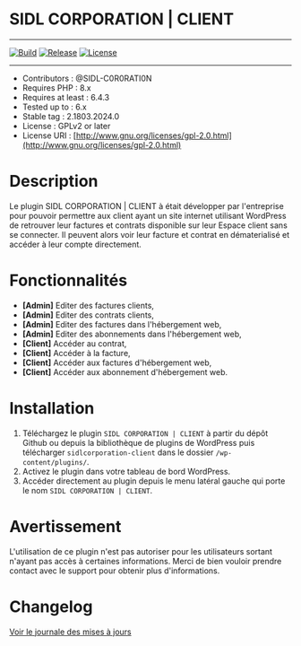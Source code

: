 # SIDL CORPORATION | CLIENT

***
[![Build](https://img.shields.io/github/package-json/v/SIDL-C0R0RATI0N/SIDLCORPORATION_CLIENT?style=social)](https://github.com/SIDL-C0R0RATI0N/SIDLCORPORATION_CLIENT) 
[![Release](https://img.shields.io/github/v/release/SIDL-C0R0RATI0N/SIDLCORPORATION_CLIENT?include_prereleases&sort=date&style=social)](https://github.com/SIDL-C0R0RATI0N/SIDLCORPORATION_CLIENT/releases) 
[![License](https://img.shields.io/github/license/SIDL-C0R0RATI0N/SIDLCORPORATION_CLIENT?style=social)](LICENSE.md)
***

- Contributors : @SIDL-C0R0RATI0N
- Requires PHP : 8.x
- Requires at least : 6.4.3
- Tested up to : 6.x
- Stable tag : 2.1803.2024.0
- License : GPLv2 or later
- License URI : [http://www.gnu.org/licenses/gpl-2.0.html](http://www.gnu.org/licenses/gpl-2.0.html)

# Description

Le plugin SIDL CORPORATION | CLIENT à était développer par l'entreprise pour pouvoir permettre aux client ayant un site internet utilisant WordPress de retrouver leur factures et contrats disponible sur leur Espace client sans se connecter. Il peuvent alors voir leur facture et contrat en dématerialisé et accéder à leur compte directement.

# Fonctionnalités

* **[Admin]** Editer des factures clients,
* **[Admin]** Editer des contrats clients,
* **[Admin]** Editer des factures dans l'hébergement web,
* **[Admin]** Editer des abonnements dans l'hébergement web,
* **[Client]** Accéder au contrat,
* **[Client]** Accéder à la facture,
* **[Client]** Accéder aux factures d'hébergement web,
* **[Client]** Accéder aux abonnement d'hébergement web.

# Installation

1. Téléchargez le plugin `SIDL CORPORATION | CLIENT` à partir du dépôt Github ou depuis la bibliothèque de plugins de WordPress puis télécharger
`sidlcorporation-client` dans le dossier `/wp-content/plugins/`.
2. Activez le plugin dans votre tableau de bord WordPress.
3. Accéder directement au plugin depuis le menu latéral gauche qui porte le nom `SIDL CORPORATION | CLIENT`.

# Avertissement 

L'utilisation de ce plugin n'est pas autoriser pour les utilisateurs sortant n'ayant pas accès à certaines informations. Merci de bien vouloir prendre contact avec le support pour obtenir plus d'informations.

# Changelog

<a href="https://github.com/SIDL-C0R0RATI0N/SIDLCORPORATION_CLIENT/blob/main/CHANGELOG.md"> Voir le journale des mises à jours</a>
